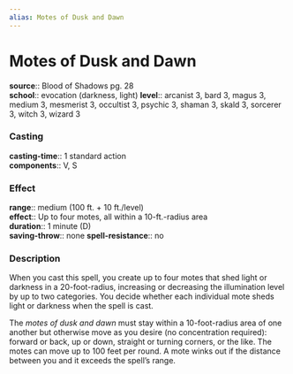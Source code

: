 ```yaml
---
alias: Motes of Dusk and Dawn
---
```


# Motes of Dusk and Dawn 

**source**:: Blood of Shadows pg. 28  
**school**:: evocation (darkness, light)
**level**:: arcanist 3, bard 3, magus 3, medium 3, mesmerist 3, occultist 3, psychic 3, shaman 3, skald 3, sorcerer 3, witch 3, wizard 3

### Casting 

**casting-time**:: 1 standard action  
**components**:: V, S

### Effect 

**range**:: medium (100 ft. + 10 ft./level)  
**effect**:: Up to four motes, all within a 10-ft.-radius area  
**duration**:: 1 minute (D)  
**saving-throw**:: none
**spell-resistance**:: no

### Description 

When you cast this spell, you create up to four motes that shed light or darkness in a 20-foot-radius, increasing or decreasing the illumination level by up to two categories. You decide whether each individual mote sheds light or darkness when the spell is cast.  
  
The *motes of dusk and dawn* must stay within a 10-foot-radius area of one another but otherwise move as you desire (no concentration required): forward or back, up or down, straight or turning corners, or the like. The motes can move up to 100 feet per round. A mote winks out if the distance between you and it exceeds the spell’s range.
